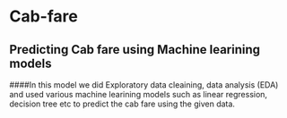 # Cab-fare

## Predicting Cab fare using Machine learining models

####In this model we did Exploratory data cleaining, data analysis (EDA) and used various machine learining models such as linear regression, decision tree etc to 
predict the cab fare using the given data.

